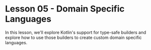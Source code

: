 # Lesson 05 - Domain Specific Languages

In this lesson, we'll explore Kotlin's support for type-safe builders and explore how to use those builders to create custom domain specific languages.